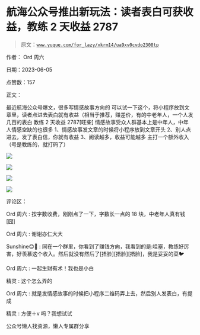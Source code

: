# 航海公众号推出新玩法：读者表白可获收益，教练 2 天收益 2787

> 原文：[`www.yuque.com/for_lazy/xkrm14/ua9xv0cvdo2308tp`](https://www.yuque.com/for_lazy/xkrm14/ua9xv0cvdo2308tp)



作者： Ord 周六



日期：2023-06-05



点赞数：157

<ne-hole id="u18cc7780" data-lake-id="u18cc7780">

正文：



最近航海公众号爆文，很多写情感故事方向的 可以试一下这个，将小程序放到文章里，读者点进去表白就有收益（相当于推荐，赚差价，有的中老年人，一个人发几百的表白 教练 2 天收益 2787[旺柴] 情感故事受众人群基本上是中年人，中年人情感空缺的也很多 1、情感故事发文章的时候将小程序放到文章开头 2、别人点进去，发了表白信，你就有收益 3、阅读越多，收益可能越多 主打一个额外收入（号是教练的，就打码了）



![](img/5978a6a69bc2a845a1ddb44967dee68b.png)



![](img/71e189ac0c61a302481ff9e76e8b1505.png)



![](img/4ce543e89e43896738af309978b4ae0c.png)



![](img/5584af87e7149abd0e3da95f80c0073b.png)

<ne-hole id="u5ca1f6ea" data-lake-id="u5ca1f6ea">

评论区：



Ord 周六 : 按字数收费，刚刚点了一下，字数长一点的 18 块，中老年人真有钱[囧]



Ord 周六 : 谢谢亦仁大大



Sunshine😊💝 : 同在一个群里，你看到了赚钱方向，我看到的是:哇塞，教练好厉害，好羡慕这个收入。然后就没有然后了[捂脸][捂脸][捂脸]，我是妥妥的菜🐦



Ord 周六 : 一起生财有术！我也是小白



精灵 : 这个怎么弄的



Ord 周六 : 就是发情感故事的时候把小程序二维码弄上去，然后别人发表白，有提成



精灵 : 方便＋v 吗？我想试试

<ne-hole id="u074fed1c" data-lake-id="u074fed1c">

公众号懒人找资源，懒人专属群分享

</ne-hole></ne-hole></ne-hole>